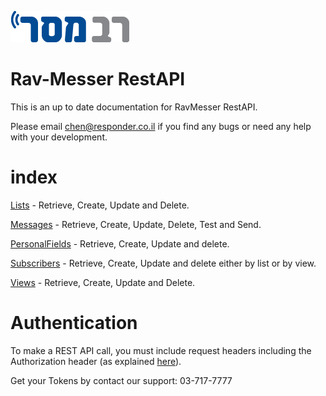 
![RavMesser](https://raw.githubusercontent.com/responder/restapi/master/ravmesser_logo.png)
# Rav-Messer RestAPI

This is an up to date documentation for RavMesser RestAPI.


Please email chen@responder.co.il if you find any bugs or need any help with your development.

# index


[Lists](https://github.com/responder/restapi/tree/master/Lists ) - Retrieve, Create, Update and Delete.

[Messages](https://github.com/responder/restapi/tree/master/Messages ) - Retrieve, Create, Update, Delete, Test and Send.

[PersonalFields](https://github.com/responder/restapi/tree/master/PersonalFields ) - Retrieve, Create, Update and delete.

[Subscribers](https://github.com/responder/restapi/tree/master/Subscribers ) - Retrieve, Create, Update and delete either by list or by view.

[Views](https://github.com/responder/restapi/tree/master/Views ) - Retrieve, Create, Update and Delete.


# Authentication
To make a REST API call, you must include request headers including the Authorization header (as explained [here](https://github.com/chenrosenblum/my-description/tree/master/Authentication )).

Get your Tokens by contact our support: 03-717-7777
